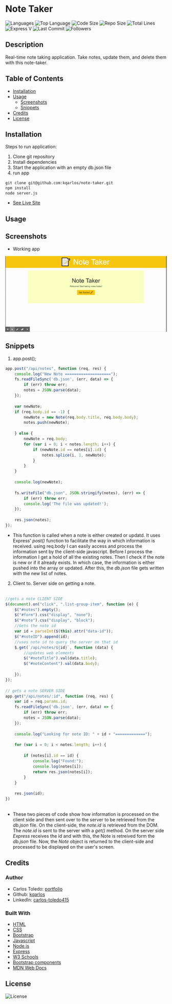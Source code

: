 # Note Taker

![Languages](https://img.shields.io/github/languages/count/kqarlos/note-taker)
![Top Language](https://img.shields.io/github/languages/top/kqarlos/note-taker)
![Code Size](https://img.shields.io/github/languages/code-size/kqarlos/note-taker)
![Repo Size](https://img.shields.io/github/repo-size/kqarlos/note-taker)
![Total Lines](https://img.shields.io/tokei/lines/github/kqarlos/note-taker)
![Express V](https://img.shields.io/github/package-json/dependency-version/kqarlos/note-taker/express)
![Last Commit](https://img.shields.io/github/last-commit/kqarlos/note-taker)
![Followers](https://img.shields.io/github/followers/kqarlos?style=social)

## Description

Real-time note taking application. Take notes, update them, and delete them with this note-taker.

## Table of Contents

* [Installation](#installation)
* [Usage](#usage)
    * [Screenshots](#screenshots)
    * [Snippets](#snippets)
* [Credits](#credits)
* [License](#license)

## Installation

Steps to run application:
1. Clone git repository
2. Install dependencies
3. Start the application with an empty db.json file
4. run app

```
git clone git@github.com:kqarlos/note-taker.git
npm install
node server.js

```

* [See Live Site](https://note-taker2020.herokuapp.com/)

## Usage

## Screenshots

* Working app

![Site](assets/images/live.gif)


## Snippets



1. app.post();

```javascript
app.post("/api/notes", function (req, res) {
    console.log("New Note ====================");
    fs.readFileSync('db.json', (err, data) => {
        if (err) throw err;
        notes = JSON.parse(data);
    });

    var newNote;
    if (req.body.id == -1) {
        newNote = new Note(req.body.title, req.body.body);
        notes.push(newNote);

    } else {
        newNote = req.body;
        for (var i = 0; i < notes.length; i++) {
            if (newNote.id == notes[i].id) {
                notes.splice(i, 1, newNote);
            }
        }
    }

    console.log(newNote);

    fs.writeFile("db.json", JSON.stringify(notes), (err) => {
        if (err) throw err;
        console.log('The file was updated!');
    });

    res.json(notes);
});

```
* This function is called when a note is either created or updatd. It uses Express' _post()_ function to facilitate the way in which information is received. using req.body I can easily access and process the information sent by the client-side javascript. Before I process the information I get a hold of all the existing notes. Then I check if the note is new or if it already exists. In which case, the information is either pushed into the array or updated. After this, the _db.json_ file gets written with the new list of notes.

2. Client to. Server side on getting a note.

```javascript

//gets a note CLIENT SIDE
$(document).on("click", ".list-group-item", function (e) {
    $("#notes").empty();
    $("#form").css("display", "none");
    $("#note").css("display", "block");
    //Gets the note id 
    var id = parseInt($(this).attr("data-id"));
    $("#noteID").append(id);
    //uses note id to query the server on that id
    $.get(`/api/notes/${id}`, function (data) {
        //updates web elements
        $("#noteTitle").val(data.title);
        $("#noteContent").val(data.body);

    });
});

// gets a note SERVER SIDE
app.get("/api/notes/:id", function (req, res) {
    var id = req.params.id;
    fs.readFileSync('db.json', (err, data) => {
        if (err) throw err;
        notes = JSON.parse(data);
    });

    console.log("Looking for note ID: " + id + "=============");

    for (var i = 0; i < notes.length; i++) {

        if (notes[i].id == id) {
            console.log("Found:");
            console.log(notes[i]);
            return res.json(notes[i]);
        }
    }

    res.json(id);
})
    
```
* These two pieces of code show how information is processed on the client side and then sent over to the server to be retrieved from the _db.json_ file. On the client-side, the _note.id_ is retrieved from the DOM. The _note.id_ is sent to the server with a _get()_ method. On the server side _Express_ receives the id and with this, the Note is retreived form the _db.json_ file. Now, the _Note_ object is returned to the client-side and processed to be displayed on the user's screen.


## Credits

### Author

- Carlos Toledo: [portfolio](https://professional-portfolio2020.herokuapp.com/)
- Github: [kqarlos](https://www.github.com/kqarlos)
- LinkedIn: [carlos-toledo415](https://www.linkedin.com/in/carlos-toledo415/)


### Built With

* [HTML](https://developer.mozilla.org/en-US/docs/Web/HTML)
* [CSS](https://developer.mozilla.org/en-US/docs/Web/CSS)
* [Bootstrap](https://getbootstrap.com/)
* [Javascript](https://www.javascript.com/)
* [Node.js](https://nodejs.org/en/)
* [Express](https://www.npmjs.com/package/express)
* [W3 Schools](https://www.w3schools.com/)
* [Bootstrap components](https://getbootstrap.com/docs/4.4/components/navbar/)
* [MDN Web Docs](https://developer.mozilla.org/en-US/docs/Web/API/Document_Object_Model)

## License

![License](https://img.shields.io/github/license/kqarlos/note-taker)
